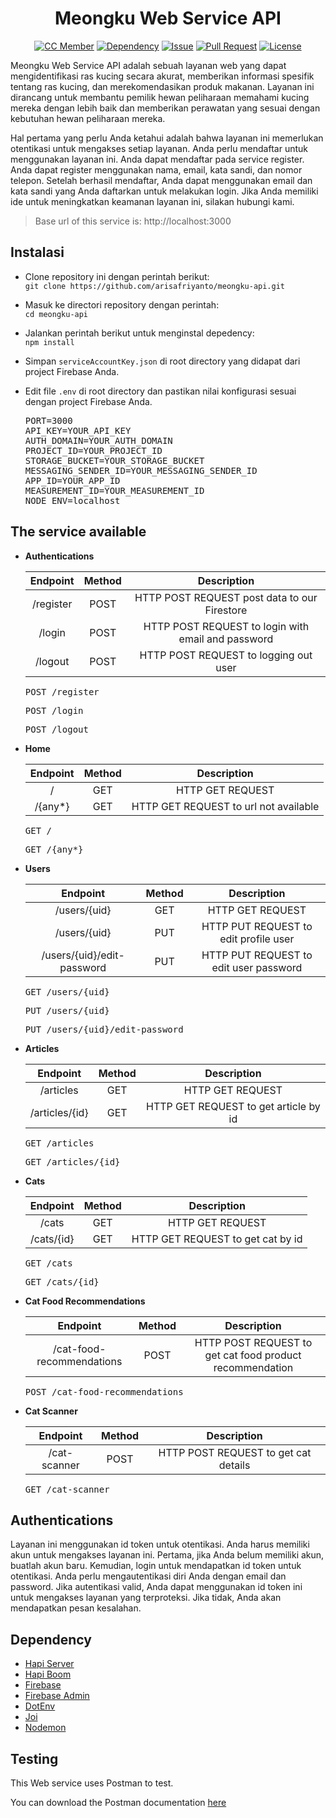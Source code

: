 <h1 align="center">Meongku Web Service API</h1>

<div align="center">

[![CC Member](https://img.shields.io/github/contributors/arisafriyanto/meongku-api?color=blue)](#cc-member)
[![Dependency](https://img.shields.io/node/v/@hapi/hapi)](#dependency)
[![Issue](https://img.shields.io/github/issues/arisafriyanto/meongku-api)](https://github.com/arisafriyanto/meongku-api/issues)
[![Pull Request](https://img.shields.io/github/issues-pr/arisafriyanto/meongku-api)](https://github.com/arisafriyanto/meongku-api/pulls)
[![License](https://img.shields.io/github/license/arisafriyanto/meongku-api?color=blue)](https://github.com/arisafriyanto/meongku-api/blob/dev-koko/LICENSE)

</div>

Meongku Web Service API adalah sebuah layanan web yang dapat mengidentifikasi ras kucing secara akurat, memberikan informasi spesifik tentang ras kucing, dan merekomendasikan produk makanan. Layanan ini dirancang untuk membantu pemilik hewan peliharaan memahami kucing mereka dengan lebih baik dan memberikan perawatan yang sesuai dengan kebutuhan hewan peliharaan mereka.

Hal pertama yang perlu Anda ketahui adalah bahwa layanan ini memerlukan otentikasi untuk mengakses setiap layanan. Anda perlu mendaftar untuk menggunakan layanan ini. Anda dapat mendaftar pada service register. Anda dapat register menggunakan nama, email, kata sandi, dan nomor telepon. Setelah berhasil mendaftar, Anda dapat menggunakan email dan kata sandi yang Anda daftarkan untuk melakukan login. Jika Anda memiliki ide untuk meningkatkan keamanan layanan ini, silakan hubungi kami.

> Base url of this service is: http://localhost:3000

## Instalasi

- Clone repository ini dengan perintah berikut: \
  `git clone https://github.com/arisafriyanto/meongku-api.git`

- Masuk ke directori repository dengan perintah: \
  `cd meongku-api`

- Jalankan perintah berikut untuk menginstal depedency: \
  `npm install`

- Simpan `serviceAccountKey.json` di root directory yang didapat dari project Firebase Anda.

- Edit file `.env` di root directory dan pastikan nilai konfigurasi sesuai dengan project Firebase Anda.

  <pre>
  PORT=3000
  API_KEY=YOUR_API_KEY
  AUTH_DOMAIN=YOUR_AUTH_DOMAIN
  PROJECT_ID=YOUR_PROJECT_ID
  STORAGE_BUCKET=YOUR_STORAGE_BUCKET
  MESSAGING_SENDER_ID=YOUR_MESSAGING_SENDER_ID
  APP_ID=YOUR_APP_ID
  MEASUREMENT_ID=YOUR_MEASUREMENT_ID
  NODE_ENV=localhost</pre>


## The service available

- **Authentications**

  | Endpoint  | Method |                    Description                     |
  | :-------: | :----: | :------------------------------------------------: |
  | /register |  POST  |    HTTP POST REQUEST post data to our Firestore    |
  |  /login   |  POST  | HTTP POST REQUEST to login with email and password |
  |  /logout  |  POST  |       HTTP POST REQUEST to logging out user        |

  <pre>POST /register</pre>
  <pre>POST /login</pre>
  <pre>POST /logout</pre>

- **Home**

  | Endpoint | Method |              Description              |
  | :------: | :----: | :-----------------------------------: |
  |    /     |  GET   |           HTTP GET REQUEST            |
  | /{any\*} |  GET   | HTTP GET REQUEST to url not available |

  <pre>GET /</pre>
  <pre>GET /{any*}</pre>

- **Users**

  |          Endpoint          | Method |              Description               |
  | :------------------------: | :----: | :------------------------------------: |
  |        /users/{uid}        |  GET   |            HTTP GET REQUEST            |
  |        /users/{uid}        |  PUT   | HTTP PUT REQUEST to edit profile user  |
  | /users/{uid}/edit-password |  PUT   | HTTP PUT REQUEST to edit user password |

  <pre>GET /users/{uid}</pre>
  <pre>PUT /users/{uid}</pre>
  <pre>PUT /users/{uid}/edit-password</pre>

- **Articles**

  |    Endpoint    | Method |              Description              |
  | :------------: | :----: | :-----------------------------------: |
  |   /articles    |  GET   |           HTTP GET REQUEST            |
  | /articles/{id} |  GET   | HTTP GET REQUEST to get article by id |

  <pre>GET /articles</pre>
  <pre>GET /articles/{id}</pre>

- **Cats**

  |  Endpoint  | Method |            Description            |
  | :--------: | :----: | :-------------------------------: |
  |   /cats    |  GET   |         HTTP GET REQUEST          |
  | /cats/{id} |  GET   | HTTP GET REQUEST to get cat by id |

  <pre>GET /cats</pre>
  <pre>GET /cats/{id}</pre>

- **Cat Food Recommendations**

  |         Endpoint          | Method |                     Description                      |
  | :-----------------------: | :----: | :--------------------------------------------------: |
  | /cat-food-recommendations |  POST  | HTTP POST REQUEST to get cat food product recommendation |

  <pre>POST /cat-food-recommendations</pre>

- **Cat Scanner**

  |   Endpoint   | Method |             Description              |
  | :----------: | :----: | :----------------------------------: |
  | /cat-scanner |  POST  | HTTP POST REQUEST to get cat details |

  <pre>GET /cat-scanner</pre>

## Authentications

Layanan ini menggunakan id token untuk otentikasi. Anda harus memiliki akun untuk mengakses layanan ini. Pertama, jika Anda belum memiliki akun, buatlah akun baru. Kemudian, login untuk mendapatkan id token untuk otentikasi. Anda perlu mengautentikasi diri Anda dengan email dan password. Jika autentikasi valid, Anda dapat menggunakan id token ini untuk mengakses layanan yang terproteksi. Jika tidak, Anda akan mendapatkan pesan kesalahan.


## Dependency

- [Hapi Server](https://www.npmjs.com/package/@hapi/hapi)
- [Hapi Boom](https://www.npmjs.com/package/@hapi/boom)
- [Firebase](https://www.npmjs.com/package/firebase)
- [Firebase Admin](https://www.npmjs.com/package/firebase-admin)
- [DotEnv](https://www.npmjs.com/package/dotenv)
- [Joi](https://www.npmjs.com/package/joi)
- [Nodemon](https://www.npmjs.com/package/nodemon)


## Testing

This Web service uses Postman to test.

You can download the Postman documentation [here](https://documenter.getpostman.com/view/27653664/2s93m7W1nU)
